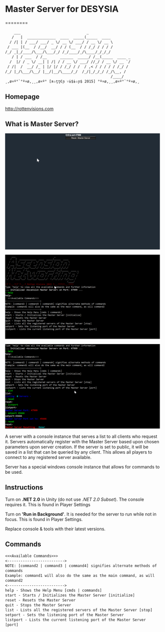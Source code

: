 # Master Server for DESYSIA
========

```
    ___                              _                   
   /   |  _____________  ____  _____(_____  ____         
  / /| | / ___/ ___/ _ \/ __ \/ ___/ / __ \/ __ \        
 / ___ |(__  / /__/  __/ / / (__  / / /_/ / / / /        
/_/ _|_/____/\___/\___/_/ /_/____/_/\____/_/_/_/         
   / | / ___  / /__      ______  _____/ /__(_____  ____ _
  /  |/ / _ \/ __| | /| / / __ \/ ___/ //_/ / __ \/ __ `/
 / /|  /  __/ /_ | |/ |/ / /_/ / /  / ,< / / / / / /_/ /
/_/ |_/\___/\__/ |__/|__/\____/_/  /_/|_/_/_/ /_/\__, /  
                                                /____/   
¸,ø¤º°`°º¤ø,¸¸,ø¤º° [я๏ţţ€ɲ ˅ɨ$ɨ๏ɲ$ 2015] °º¤ø,¸¸,ø¤º°`°º¤ø,¸
```

## Homepage

http://rottenvisions.com

## What is Master Server?

![Main](https://raw.githubusercontent.com/RottenVisions/masterserver/master/readme-src/main-window.png)

![Output1](https://raw.githubusercontent.com/RottenVisions/masterserver/master/readme-src/output-1.png)

![Output2](https://raw.githubusercontent.com/RottenVisions/masterserver/master/readme-src/output-2.png)

A server with a console instance that serves a list to all clients who request it. Servers automatically register with the Master Server based upon chosen parameters upon server creation. If the server is set to public, it will be saved in a list that can be queried by any client. This allows all players to connect to any registered server available.

Server has a special windows console instance that allows for commands to be used.

## Instructions

Turn on **.NET 2.0** in Unity (do not use *.NET 2.0 Subset*). The console requires it. This is found in Player Settings

Turn on **'Run in Background'**. It is needed for the server to run while not in focus. This is found in Player Settings.

Replace console & tools with their latest versions.

## Commands

```
<<<Available Commands>>>
<-------------------------->
NOTE: [command2 | command3 | command4] signifies alternate methods of commands
Example: command1 will also do the same as the main command, as will command2
<-------------------------->
help - Shows the Help Menu [cmds | commands]
start - Starts / Initializes the Master Server [initialize]
reset - Resets the Master Server
quit - Stops the Master Server
list - Lists all the registered servers of the Master Server [stop]
setport - Sets the listening port of the Master Server
listport - Lists the current listening port of the Master Server [port]
```
